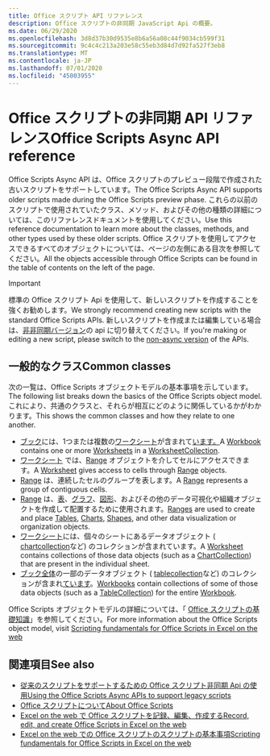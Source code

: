 ```yaml
---
title: Office スクリプト API リファレンス
description: Office スクリプトの非同期 JavaScript Api の概要。
ms.date: 06/29/2020
ms.openlocfilehash: 3d8d37b30d9535e8b6a56a08c44f9034cb599f31
ms.sourcegitcommit: 9c4c4c213a203e58c55eb3d84d7d92fa527f3eb8
ms.translationtype: MT
ms.contentlocale: ja-JP
ms.lasthandoff: 07/01/2020
ms.locfileid: "45003955"
---
```

# <a name="office-scripts-async-api-reference"></a><span data-ttu-id="a5712-103">Office スクリプトの非同期 API リファレンス</span><span class="sxs-lookup"><span data-stu-id="a5712-103">Office Scripts Async API reference</span></span>

<span data-ttu-id="a5712-104">Office Scripts Async API は、Office スクリプトのプレビュー段階で作成された古いスクリプトをサポートしています。</span><span class="sxs-lookup"><span data-stu-id="a5712-104">The Office Scripts Async API supports older scripts made during the Office Scripts preview phase.</span></span> <span data-ttu-id="a5712-105">これらの以前のスクリプトで使用されていたクラス、メソッド、およびその他の種類の詳細については、このリファレンスドキュメントを使用してください。</span><span class="sxs-lookup"><span data-stu-id="a5712-105">Use this reference documentation to learn more about the classes, methods, and other types used by these older scripts.</span></span> <span data-ttu-id="a5712-106">Office スクリプトを使用してアクセスできるすべてのオブジェクトについては、ページの左側にある目次を参照してください。</span><span class="sxs-lookup"><span data-stu-id="a5712-106">All the objects accessible through Office Scripts can be found in the table of contents on the left of the page.</span></span>

> [!IMPORTANT]
> <span data-ttu-id="a5712-107">標準の Office スクリプト Api を使用して、新しいスクリプトを作成することを強くお勧めします。</span><span class="sxs-lookup"><span data-stu-id="a5712-107">We strongly recommend creating new scripts with the standard Office Scripts APIs.</span></span> <span data-ttu-id="a5712-108">新しいスクリプトを作成または編集している場合は、[非非同期バージョン](?view=office-scripts)の api に切り替えてください。</span><span class="sxs-lookup"><span data-stu-id="a5712-108">If you're making or editing a new script, please switch to the [non-async version](?view=office-scripts) of the APIs.</span></span>

## <a name="common-classes"></a><span data-ttu-id="a5712-109">一般的なクラス</span><span class="sxs-lookup"><span data-stu-id="a5712-109">Common classes</span></span>

<span data-ttu-id="a5712-110">次の一覧は、Office Scripts オブジェクトモデルの基本事項を示しています。</span><span class="sxs-lookup"><span data-stu-id="a5712-110">The following list breaks down the basics of the Office Scripts object model.</span></span> <span data-ttu-id="a5712-111">これにより、共通のクラスと、それらが相互にどのように関係しているかがわかります。</span><span class="sxs-lookup"><span data-stu-id="a5712-111">This shows the common classes and how they relate to one another.</span></span>

- <span data-ttu-id="a5712-112">[ブック](/javascript/api/office-scripts/excelscript/excelscript.workbook)には、1つまたは複数の[ワークシート](/javascript/api/office-scripts/excelscript/excelscript.worksheet)が含まれて[います。](/javascript/api/office-scripts/excelscript/excelscript.worksheetcollection)</span><span class="sxs-lookup"><span data-stu-id="a5712-112">A [Workbook](/javascript/api/office-scripts/excelscript/excelscript.workbook) contains one or more [Worksheets](/javascript/api/office-scripts/excelscript/excelscript.worksheet) in a [WorksheetCollection](/javascript/api/office-scripts/excelscript/excelscript.worksheetcollection).</span></span>
- <span data-ttu-id="a5712-113">[ワークシート](/javascript/api/office-scripts/excelscript/excelscript.worksheet) では、[Range](/javascript/api/office-scripts/excelscript/excelscript.range) オブジェクトを介してセルにアクセスできます。</span><span class="sxs-lookup"><span data-stu-id="a5712-113">A [Worksheet](/javascript/api/office-scripts/excelscript/excelscript.worksheet) gives access to cells through [Range](/javascript/api/office-scripts/excelscript/excelscript.range) objects.</span></span>
- <span data-ttu-id="a5712-114">[Range](/javascript/api/office-scripts/excelscript/excelscript.range) は、連続したセルのグループを表します。</span><span class="sxs-lookup"><span data-stu-id="a5712-114">A [Range](/javascript/api/office-scripts/excelscript/excelscript.range) represents a group of contiguous cells.</span></span>
- <span data-ttu-id="a5712-115">[Range](/javascript/api/office-scripts/excelscript/excelscript.range) は、[表](/javascript/api/office-scripts/excelscript/excelscript.table)、[グラフ](/javascript/api/office-scripts/excelscript/excelscript.chart)、[図形](/javascript/api/office-scripts/excelscript/excelscript.shape)、およびその他のデータ可視化や組織オブジェクトを作成して配置するために使用されます。</span><span class="sxs-lookup"><span data-stu-id="a5712-115">[Ranges](/javascript/api/office-scripts/excelscript/excelscript.range) are used to create and place [Tables](/javascript/api/office-scripts/excelscript/excelscript.table), [Charts](/javascript/api/office-scripts/excelscript/excelscript.chart), [Shapes](/javascript/api/office-scripts/excelscript/excelscript.shape), and other data visualization or organization objects.</span></span>
- <span data-ttu-id="a5712-116">[ワークシート](/javascript/api/office-scripts/excelscript/excelscript.worksheet)には、個々のシートにあるデータオブジェクト ( [chartcollection](/javascript/api/office-scripts/excelscript/excelscript.chartcollection)など) のコレクションが含まれています。</span><span class="sxs-lookup"><span data-stu-id="a5712-116">A [Worksheet](/javascript/api/office-scripts/excelscript/excelscript.worksheet) contains collections of those data objects (such as a [ChartCollection](/javascript/api/office-scripts/excelscript/excelscript.chartcollection)) that are present in the individual sheet.</span></span>
- <span data-ttu-id="a5712-117">[ブック全体](/javascript/api/office-scripts/excelscript/excelscript.workbook)の一部のデータオブジェクト ( [tablecollection](/javascript/api/office-scripts/excelscript/excelscript.tablecollection)など) のコレクションが含まれ[ています](/javascript/api/office-scripts/excelscript/excelscript.workbook)。</span><span class="sxs-lookup"><span data-stu-id="a5712-117">[Workbooks](/javascript/api/office-scripts/excelscript/excelscript.workbook) contain collections of some of those data objects (such as a [TableCollection](/javascript/api/office-scripts/excelscript/excelscript.tablecollection)) for the entire [Workbook](/javascript/api/office-scripts/excelscript/excelscript.workbook).</span></span>

<span data-ttu-id="a5712-118">Office Scripts オブジェクトモデルの詳細については、「 [Office スクリプトの基礎知識](/office/dev/scripts/develop/scripting-fundamentals)」を参照してください。</span><span class="sxs-lookup"><span data-stu-id="a5712-118">For more information about the Office Scripts object model, visit [Scripting fundamentals for Office Scripts in Excel on the web](/office/dev/scripts/develop/scripting-fundamentals)</span></span>

## <a name="see-also"></a><span data-ttu-id="a5712-119">関連項目</span><span class="sxs-lookup"><span data-stu-id="a5712-119">See also</span></span>

- [<span data-ttu-id="a5712-120">従来のスクリプトをサポートするための Office スクリプト非同期 Api の使用</span><span class="sxs-lookup"><span data-stu-id="a5712-120">Using the Office Scripts Async APIs to support legacy scripts</span></span>](/office/dev/scripts/develop/excel-async-model)
- [<span data-ttu-id="a5712-121">Office スクリプトについて</span><span class="sxs-lookup"><span data-stu-id="a5712-121">About Office Scripts</span></span>](/office/dev/scripts/overview/excel)
- [<span data-ttu-id="a5712-122">Excel on the web で Office スクリプトを記録、編集、作成する</span><span class="sxs-lookup"><span data-stu-id="a5712-122">Record, edit, and create Office Scripts in Excel on the web</span></span>](/office/dev/scripts/tutorials/excel-tutorial)
- [<span data-ttu-id="a5712-123">Excel on the web での Office スクリプトのスクリプトの基本事項</span><span class="sxs-lookup"><span data-stu-id="a5712-123">Scripting fundamentals for Office Scripts in Excel on the web</span></span>](/office/dev/scripts/develop/scripting-fundamentals)
